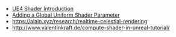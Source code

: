* [UE4 Shader Introduction](https://logins.github.io/graphics/2021/03/31/UE4ShadersIntroduction.html)
* [Adding a Global Uniform Shader Parameter](https://medium.com/@solaslin/learning-unreal-engine-4-adding-a-global-shader-uniform-1-b6d5500a5161)
* https://alain.xyz/research/realtime-celestial-rendering
* http://www.valentinkraft.de/compute-shader-in-unreal-tutorial/